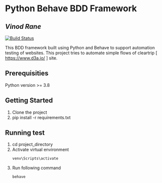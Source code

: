 # Python Behave BDD Framework
## _Vinod Rane_

[![Build Status](https://travis-ci.org/joemccann/dillinger.svg?branch=master)](https://travis-ci.org/joemccann/dillinger)

This BDD framework built using Python and Behave to support automation testing of websites. This project tries to automate simple flows of cleartrip [ https://www.d3a.io/ ] site.

## Prerequisities
Python version >= 3.8

## Getting Started
1. Clone the project
2. pip install -r requirements.txt

## Running test
1. cd project_directory
2. Activate virtual environment
    ```sh
    venv\Scripts\activate
    ```
3. Run following command
    ```sh
    behave
    ```
